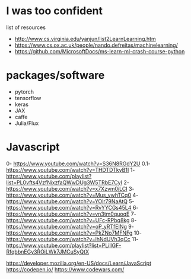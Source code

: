 # I was too confident 
list of resources 
* http://www.cs.virginia.edu/yanjun/list2LearnLearning.htm
* https://www.cs.ox.ac.uk/people/nando.defreitas/machinelearning/
* https://github.com/MicrosoftDocs/ms-learn-ml-crash-course-python

# packages/software 

* pytorch 
* tensorflow
* keras 
* JAX
* caffe 
* Julia/Flux


# Javascript 

0- https://www.youtube.com/watch?v=S36N8RGdY2U
0.1- https://www.youtube.com/watch?v=THDTDTkyB1I
1- https://www.youtube.com/playlist?list=PL0vfts4VzfNixzfaQWwDUg3W5TRbE7CyI
2- https://www.youtube.com/watch?v=x7Xzvm0iLCI
3- https://www.youtube.com/watch?v=Mus_vwhTCq0
4- https://www.youtube.com/watch?v=YOlr79NaAtQ
5- https://www.youtube.com/watch?v=RvYYCGs45L4
6- https://www.youtube.com/watch?v=vn3tm0quoqE
7- https://www.youtube.com/watch?v=UFc-RPbq8kg
8- https://www.youtube.com/watch?v=oP_yRTfEINg
9- https://www.youtube.com/watch?v=PkZNo7MFNFg
10- https://www.youtube.com/watch?v=lhNdUVh3qCc
11- https://www.youtube.com/playlist?list=PLillGF-RfqbbnEGy3ROiLWk7JMCuSyQtX

https://developer.mozilla.org/en-US/docs/Learn/JavaScript
https://codepen.io/
https://www.codewars.com/

